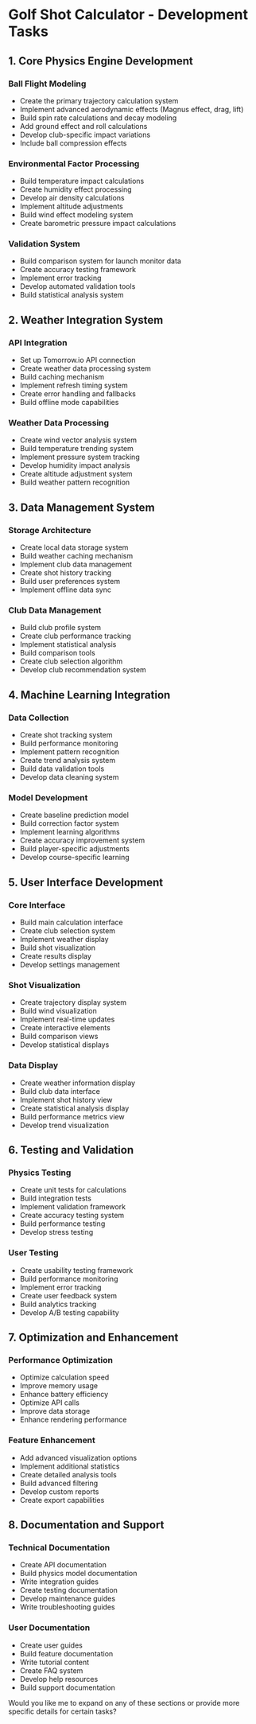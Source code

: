 # Golf Shot Calculator - Development Tasks

## 1. Core Physics Engine Development

### Ball Flight Modeling
- Create the primary trajectory calculation system
- Implement advanced aerodynamic effects (Magnus effect, drag, lift)
- Build spin rate calculations and decay modeling
- Add ground effect and roll calculations
- Develop club-specific impact variations
- Include ball compression effects

### Environmental Factor Processing
- Build temperature impact calculations
- Create humidity effect processing
- Develop air density calculations
- Implement altitude adjustments
- Build wind effect modeling system
- Create barometric pressure impact calculations

### Validation System
- Build comparison system for launch monitor data
- Create accuracy testing framework
- Implement error tracking
- Develop automated validation tools
- Build statistical analysis system

## 2. Weather Integration System

### API Integration
- Set up Tomorrow.io API connection
- Create weather data processing system
- Build caching mechanism
- Implement refresh timing system
- Create error handling and fallbacks
- Build offline mode capabilities

### Weather Data Processing
- Create wind vector analysis system
- Build temperature trending system
- Implement pressure system tracking
- Develop humidity impact analysis
- Create altitude adjustment system
- Build weather pattern recognition

## 3. Data Management System

### Storage Architecture
- Create local data storage system
- Build weather caching mechanism
- Implement club data management
- Create shot history tracking
- Build user preferences system
- Implement offline data sync

### Club Data Management
- Build club profile system
- Create club performance tracking
- Implement statistical analysis
- Build comparison tools
- Create club selection algorithm
- Develop club recommendation system

## 4. Machine Learning Integration

### Data Collection
- Create shot tracking system
- Build performance monitoring
- Implement pattern recognition
- Create trend analysis system
- Build data validation tools
- Develop data cleaning system

### Model Development
- Create baseline prediction model
- Build correction factor system
- Implement learning algorithms
- Create accuracy improvement system
- Build player-specific adjustments
- Develop course-specific learning

## 5. User Interface Development

### Core Interface
- Build main calculation interface
- Create club selection system
- Implement weather display
- Build shot visualization
- Create results display
- Develop settings management

### Shot Visualization
- Create trajectory display system
- Build wind visualization
- Implement real-time updates
- Create interactive elements
- Build comparison views
- Develop statistical displays

### Data Display
- Create weather information display
- Build club data interface
- Implement shot history view
- Create statistical analysis display
- Build performance metrics view
- Develop trend visualization

## 6. Testing and Validation

### Physics Testing
- Create unit tests for calculations
- Build integration tests
- Implement validation framework
- Create accuracy testing system
- Build performance testing
- Develop stress testing

### User Testing
- Create usability testing framework
- Build performance monitoring
- Implement error tracking
- Create user feedback system
- Build analytics tracking
- Develop A/B testing capability

## 7. Optimization and Enhancement

### Performance Optimization
- Optimize calculation speed
- Improve memory usage
- Enhance battery efficiency
- Optimize API calls
- Improve data storage
- Enhance rendering performance

### Feature Enhancement
- Add advanced visualization options
- Implement additional statistics
- Create detailed analysis tools
- Build advanced filtering
- Develop custom reports
- Create export capabilities

## 8. Documentation and Support

### Technical Documentation
- Create API documentation
- Build physics model documentation
- Write integration guides
- Create testing documentation
- Develop maintenance guides
- Write troubleshooting guides

### User Documentation
- Create user guides
- Build feature documentation
- Write tutorial content
- Create FAQ system
- Develop help resources
- Build support documentation

Would you like me to expand on any of these sections or provide more specific details for certain tasks?
